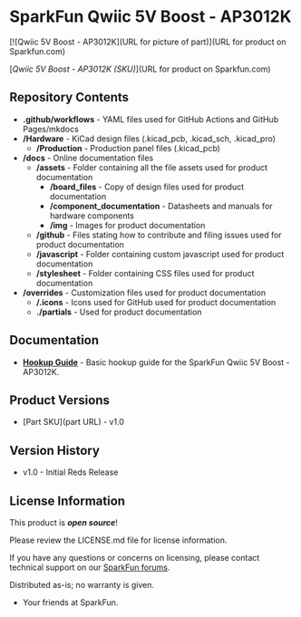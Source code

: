 SparkFun Qwiic 5V Boost - AP3012K
========================================

[![Qwiic 5V Boost - AP3012K](URL for picture of part)](URL for product on Sparkfun.com)

[*Qwiic 5V Boost - AP3012K (SKU)*](URL for product on Sparkfun.com)

<Basic description of the part.>




Repository Contents
-------------------

* **.github/workflows** - YAML files used for GitHub Actions and GitHub Pages/mkdocs
* **/Hardware** - KiCad design files (.kicad_pcb, .kicad_sch, .kicad_pro)
  * **/Production** - Production panel files (.kicad_pcb)
* **/docs** - Online documentation files
  * **/assets** - Folder containing all the file assets used for product documentation
    * **/board_files** - Copy of design files used for product documentation
    * **/component_documentation** - Datasheets and manuals for hardware components
    * **/img** - Images for product documentation
  * **/github** - Files stating how to contribute and filing issues used for product documentation
  * **/javascript** - Folder containing custom javascript used for product documentation
  * **/stylesheet** - Folder containing CSS files used for product documentation
* **/overrides** - Customization files used for product documentation
  * **/.icons** - Icons used for GitHub used for product documentation
  * **./partials** - Used for product documentation



Documentation
--------------
* **[Hookup Guide](https://docs.sparkfun.com/SparkFun_Qwiic_5V_Boost_AP3012K)** - Basic hookup guide for the SparkFun Qwiic 5V Boost - AP3012K.



Product Versions
----------------
* [Part SKU](part URL) - v1.0

Version History
---------------
* v1.0 - Initial Reds Release

License Information
-------------------

This product is _**open source**_! 

Please review the LICENSE.md file for license information. 

If you have any questions or concerns on licensing, please contact technical support on our [SparkFun forums](https://forum.sparkfun.com/viewforum.php?f=152).

Distributed as-is; no warranty is given.

- Your friends at SparkFun.

_<COLLABORATION CREDIT>_

